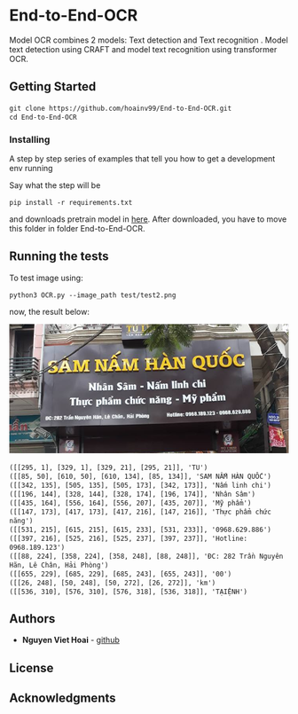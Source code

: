 # End-to-End-OCR

Model OCR combines 2 models: Text detection and Text recognition . Model text detection using CRAFT and model text recognition using transformer OCR.

## Getting Started

```
git clone https://github.com/hoainv99/End-to-End-OCR.git
cd End-to-End-OCR
```


### Installing

A step by step series of examples that tell you how to get a development env running

Say what the step will be

```
pip install -r requirements.txt
```
and downloads pretrain model in [here](https://drive.google.com/drive/folders/1BUQRCzSF03eIu97dYJhrtTx2H3hG73uo?usp=sharing).
After downloaded, you have to move this folder in folder End-to-End-OCR.


## Running the tests

To test image using:

```
python3 OCR.py --image_path test/test2.png

```
now, the result below:

![](test/test2.png)
```
([[295, 1], [329, 1], [329, 21], [295, 21]], 'TU')
([[85, 50], [610, 50], [610, 134], [85, 134]], 'SAM NẤM HÀN QUỐC')
([[342, 135], [505, 135], [505, 173], [342, 173]], 'Nấm linh chi')
([[196, 144], [328, 144], [328, 174], [196, 174]], 'Nhân Sâm')
([[435, 164], [556, 164], [556, 207], [435, 207]], 'Mỹ phẩm')
([[147, 173], [417, 173], [417, 216], [147, 216]], 'Thực phẩm chức năng')
([[531, 215], [615, 215], [615, 233], [531, 233]], '0968.629.886')
([[397, 216], [525, 216], [525, 237], [397, 237]], 'Hotline: 0968.189.123')
([[88, 224], [358, 224], [358, 248], [88, 248]], 'ĐC: 282 Trần Nguyên Hãn, Lê Chân, Hải Phòng')
([[655, 229], [685, 229], [685, 243], [655, 243]], '00')
([[26, 248], [50, 248], [50, 272], [26, 272]], 'km')
([[536, 310], [576, 310], [576, 318], [536, 318]], 'TẠIỆNH')
```
## Authors

* **Nguyen Viet Hoai** - [github](https://github.com/hoainv99)


## License

## Acknowledgments

